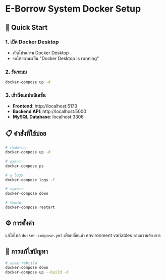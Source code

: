 # E-Borrow System Docker Setup

## 🚀 Quick Start

### 1. เปิด Docker Desktop
- เปิดโปรแกรม Docker Desktop
- รอให้สถานะเป็น "Docker Desktop is running"

### 2. รันระบบ
```bash
docker-compose up -d
```

### 3. เข้าถึงแอปพลิเคชัน
- **Frontend**: http://localhost:5173
- **Backend API**: http://localhost:5000
- **MySQL Database**: localhost:3306

## 📋 คำสั่งที่ใช้บ่อย

```bash
# เริ่มต้นระบบ
docker-compose up -d

# ดูสถานะ
docker-compose ps

# ดู logs
docker-compose logs -f

# หยุดระบบ
docker-compose down

# รีสตาร์ท
docker-compose restart
```

## ⚙️ การตั้งค่า

แก้ไขไฟล์ `docker-compose.yml` เพื่อเปลี่ยนค่า environment variables ตามความต้องการ

## 🔧 การแก้ไขปัญหา

```bash
# ลบและ rebuild
docker-compose down
docker-compose up --build -d
```
